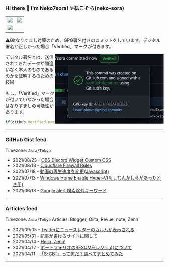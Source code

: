 ### Hi there 👋 I'm Neko7sora! ✨ねこそら(neko-sora)
<!--<img width="100%" src="https://github.com/Neko7sora/Neko7sora/blob/main/header-clear.png?raw=true" />
--><table>
  <tr>
    <td><img src="https://github-readme-stats.neko7sora.vercel.app/api?username=Neko7sora&count_private=true&show_icons=true&bg_color=ffffff00&title_color=5094f0&text_color=009a23&icon_color=fb7603&hide_border=true" /></td>
    <td><img src="https://github-readme-stats.neko7sora.vercel.app/api/top-langs/?username=Neko7sora&layout=compact&count_private=true&bg_color=ffffff00&title_color=5094f0&text_color=009a23&icon_color=fb7603&langs_count=10&hide_border=true" /></td>
  </tr>
  <tr>
    <td colspan="2"><img src="https://metrics.lecoq.io/Neko7sora?template=classic&base.header=0&base.metadata=0&gists=1&lines=1&achievements=1&achievements.threshold=C&achievements.secrets=true&achievements.display=detailed&achievements.limit=16&config.timezone=Asia%2FTokyo&config.twemoji=true&config.display=large" />
   </td>
  </tr>
</table>

⚠Gitなりすまし対策のため、GPG署名付きのコミットをしています。デジタル署名が正しかった場合「Verified」マークが付きます。

<img align="right" src="https://github.com/Neko7sora/Neko7sora/blob/main/signature.png?raw=true" />

デジタル署名とは、送信されてきたデータが間違いなく本人のものであるのかを証明するのための技術

もし、「Verified」マークが付いていなかった場合はなりすましの可能性があります。
```js
if(github.Verified.name == "Neko7sora") return true
```

---

 ### GitHub Gist feed
  Timezone: `Asia/Tokyo`
<!-- gist feed start -->
- 2021/08/23 - [OBS Discord Widget Custom CSS](https://gist.github.com/Neko7sora/8a85b8d86f2519d82af6e4fd278463f4)
- 2021/08/13 - [Cloudflare Firewall Rules](https://gist.github.com/Neko7sora/ad1655acc6ef20f6027ec689e9ea6c8e)
- 2021/07/18 - [動画の再生速度を変更(Javascript)](https://gist.github.com/Neko7sora/2d6ef27e3a0fb24a02662d7d40fcf5ac)
- 2021/07/13 - [Windows Home Enable Hyper-V(もしなんかしらがあったとき用)](https://gist.github.com/Neko7sora/22ecdfba6174432367078614bbd5119c)
- 2021/06/13 - [Google alert 検索除外キーワード](https://gist.github.com/Neko7sora/b769fbba5c1cb76a753bbfbf51208f73)
<!-- gist feed end -->

---

 ### Articles feed
 Timezone: `Asia/Tokyo` Articles: Blogger, Qiita, Revue, note, Zenn
<!-- articles feed start -->
- 2021/09/05 - [Twitterにニュースレターのカルムが表示される](https://www.getrevue.co/profile/Neko7sora/issues/twitter-556705)
- 2021/05/31 - [記事が書けるサイトに関して](https://blog.neko7sora.jp/2021/05/blog-post_31.html)
- 2021/04/14 - [Hello, Zenn!](https://zenn.dev/neko7sora/articles/6908dccdbcc856)
- 2021/04/12 - [ポートフォリオのRESUME(レジュメ)について](https://www.getrevue.co/profile/Neko7sora/issues/resume-354698)
- 2021/04/11 - [「S-CBT」って何だ？調べてまとめてみた](https://note.com/neko7sora/n/n65473b4fadef)
<!-- articles feed end -->

---
